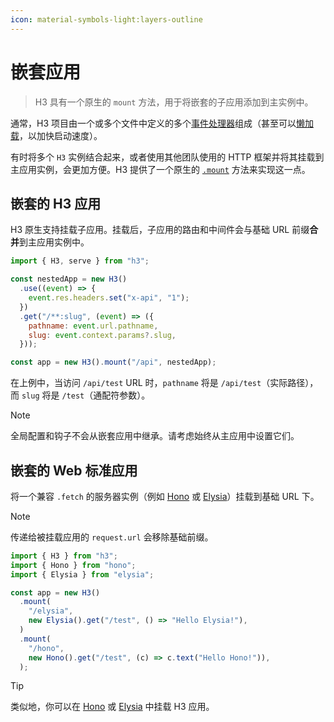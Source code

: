 ```yaml
---
icon: material-symbols-light:layers-outline
---
```


# 嵌套应用

> H3 具有一个原生的 `mount` 方法，用于将嵌套的子应用添加到主实例中。

通常，H3 项目由一个或多个文件中定义的多个[事件处理器](/guide/basics/handler)组成（甚至可以[懒加载](/guide/basics/handler#lazy-handlers)，以加快启动速度）。

有时将多个 `H3` 实例结合起来，或者使用其他团队使用的 HTTP 框架并将其挂载到主应用实例，会更加方便。H3 提供了一个原生的 [`.mount`](/guide/api/h3#h3mount) 方法来实现这一点。

## 嵌套的 H3 应用

H3 原生支持挂载子应用。挂载后，子应用的路由和中间件会与基础 URL 前缀**合并**到主应用实例中。

```js
import { H3, serve } from "h3";

const nestedApp = new H3()
  .use((event) => {
    event.res.headers.set("x-api", "1");
  })
  .get("/**:slug", (event) => ({
    pathname: event.url.pathname,
    slug: event.context.params?.slug,
  }));

const app = new H3().mount("/api", nestedApp);
```

在上例中，当访问 `/api/test` URL 时，`pathname` 将是 `/api/test`（实际路径），而 `slug` 将是 `/test`（通配符参数）。

> [!NOTE]
> 全局配置和钩子不会从嵌套应用中继承。请考虑始终从主应用中设置它们。

## 嵌套的 Web 标准应用

将一个兼容 `.fetch` 的服务器实例（例如 [Hono](https://hono.dev/) 或 [Elysia](https://elysiajs.com/)）挂载到基础 URL 下。

> [!NOTE]
> 传递给被挂载应用的 `request.url` 会移除基础前缀。

```js
import { H3 } from "h3";
import { Hono } from "hono";
import { Elysia } from "elysia";

const app = new H3()
  .mount(
    "/elysia",
    new Elysia().get("/test", () => "Hello Elysia!"),
  )
  .mount(
    "/hono",
    new Hono().get("/test", (c) => c.text("Hello Hono!")),
  );
```

> [!TIP]
> 类似地，你可以在 [Hono](https://hono.dev/docs/api/hono#mount) 或 [Elysia](https://elysiajs.com/patterns/mount#mount-1) 中挂载 H3 应用。
